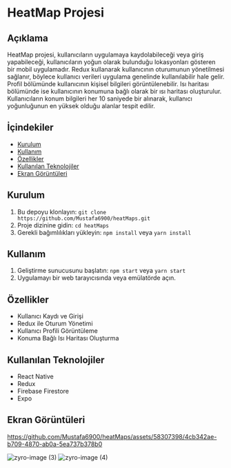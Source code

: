 # HeatMap Projesi

## Açıklama
HeatMap projesi, kullanıcıların uygulamaya kaydolabileceği veya giriş yapabileceği, kullanıcıların yoğun olarak bulunduğu lokasyonları gösteren bir mobil uygulamadır. 
Redux kullanarak kullanıcının oturumunun yönetilmesi sağlanır, böylece kullanıcı verileri uygulama genelinde kullanılabilir hale gelir. 
Profil bölümünde kullanıcının kişisel bilgileri görüntülenebilir. Isı haritası bölümünde ise kullanıcının konumuna bağlı olarak bir ısı haritası oluşturulur. 
Kullanıcıların konum bilgileri her 10 saniyede bir alınarak, kullanıcı yoğunluğunun en yüksek olduğu alanlar tespit edilir.

## İçindekiler
- [Kurulum](#kurulum)
- [Kullanım](#kullanım)
- [Özellikler](#özellikler)
- [Kullanılan Teknolojiler](#kullanılan-teknolojiler)
- [Ekran Görüntüleri](#ekran-görüntüleri)

## Kurulum
1. Bu depoyu klonlayın: `git clone https://github.com/Mustafa6900/heatMaps.git`
2. Proje dizinine gidin: `cd heatMaps`
3. Gerekli bağımlılıkları yükleyin: `npm install` veya `yarn install`

## Kullanım
1. Geliştirme sunucusunu başlatın: `npm start` veya `yarn start`
2. Uygulamayı bir web tarayıcısında veya emülatörde açın.

## Özellikler
- Kullanıcı Kaydı ve Girişi
- Redux ile Oturum Yönetimi
- Kullanıcı Profili Görüntüleme
- Konuma Bağlı Isı Haritası Oluşturma

## Kullanılan Teknolojiler
- React Native
- Redux
- Firebase Firestore
- Expo


## Ekran Görüntüleri

https://github.com/Mustafa6900/heatMaps/assets/58307398/4cb342ae-b709-4870-ab0a-5ea737b378b0

![zyro-image (3)](https://github.com/Mustafa6900/heatMaps/assets/58307398/160341e2-a1e5-4cc6-a24a-02fa5b51bf33)
![zyro-image (4)](https://github.com/Mustafa6900/heatMaps/assets/58307398/c6fd9222-fc66-4dd5-83b2-45327131edfd)
